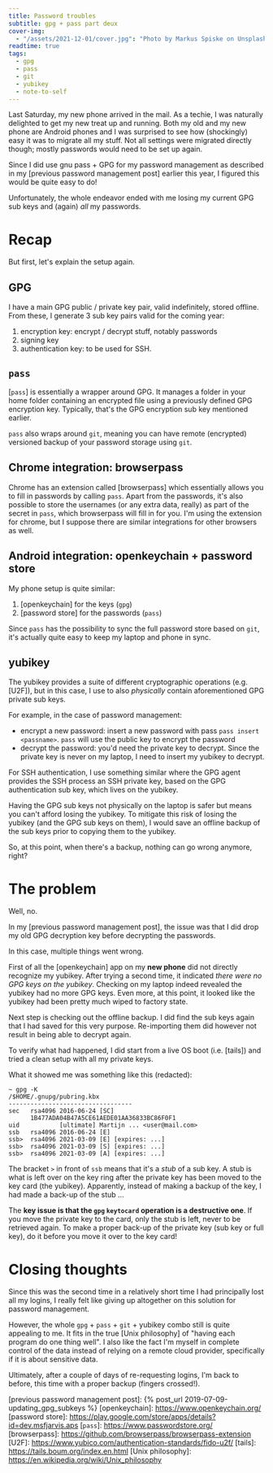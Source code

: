 ```yaml
---
title: Password troubles
subtitle: gpg + pass part deux
cover-img:
  - "/assets/2021-12-01/cover.jpg": "Photo by Markus Spiske on Unsplash"
readtime: true
tags:
  - gpg
  - pass
  - git
  - yubikey
  - note-to-self
---
```


Last Saturday, my new phone arrived in the mail.
As a techie, I was naturally delighted to get my new treat up and running.
Both my old and my new phone are Android phones and I was surprised to see how (shockingly) easy it was to migrate all my stuff.
Not all settings were migrated directly though; mostly passwords would need to be set up again.

Since I did use gnu pass + GPG for my password management as described in my [previous password management post] earlier this year, I figured this would be quite easy to do!

Unfortunately, the whole endeavor ended with me losing my current GPG sub keys and (again) _all_ my passwords.

# Recap

But first, let's explain the setup again.

## GPG

I have a main GPG public / private key pair, valid indefinitely, stored offline.
From these, I generate 3 sub key pairs valid for the coming year:

1. encryption key: encrypt / decrypt stuff, notably passwords
1. signing key
1. authentication key: to be used for SSH.

## `pass`

[`pass`] is essentially a wrapper around GPG.
It manages a folder in your home folder containing an encrypted file using a previously defined GPG encryption key.
Typically, that's the GPG encryption sub key mentioned earlier.

`pass` also wraps around `git`, meaning you can have remote (encrypted) versioned backup of your password storage using `git`.

## Chrome integration: browserpass

Chrome has an extension called [browserpass] which essentially allows you to fill in passwords by calling `pass`.
Apart from the passwords, it's also possible to store the usernames (or any extra data, really) as part of the secret in `pass`, which browserpass will fill in for you.
I'm using the extension for chrome, but I suppose there are similar integrations for other browsers as well.

## Android integration: openkeychain + password store

My phone setup is quite similar:

1. [openkeychain] for the keys (`gpg`)
1. [password store] for the passwords (`pass`)

Since `pass` has the possibility to sync the full password store based on `git`, it's actually quite easy to keep my laptop and phone in sync.

## yubikey

The yubikey provides a suite of different cryptographic operations (e.g. [U2F]), but in this case, I use to also _physically_ contain aforementioned GPG private sub keys.

For example, in the case of password management:

- encrypt a new password: insert a new password with pass `pass insert <passname>`. `pass` will use the public key to encrypt the password
- decrypt the password: you'd need the private key to decrypt. Since the private key is never on my laptop, I need to insert my yubikey to decrypt.

For SSH authentication, I use something similar where the GPG agent provides the SSH process an SSH private key, based on the GPG authentication sub key, which lives on the yubikey.

Having the GPG sub keys not physically on the laptop is safer but means you can't afford losing the yubikey.
To mitigate this risk of losing the yubikey (and the GPG sub keys on them), I would save an offline backup of the sub keys prior to copying them to the yubikey.

So, at this point, when there's a backup, nothing can go wrong anymore, right?

# The problem

Well, no.

In my [previous password management post], the issue was that I did drop my old GPG decryption key before decrypting the passwords.

In this case, multiple things went wrong.

First of all the [openkeychain] app on my **new phone** did not directly recognize my yubikey.
After trying a second time, it indicated _there were no GPG keys on the yubikey_.
Checking on my laptop indeed revealed the yubikey had no more GPG keys.
Even more, at this point, it looked like the yubikey had been pretty much wiped to factory state.

Next step is checking out the offline backup.
I did find the sub keys again that I had saved for this very purpose.
Re-importing them did however not result in being able to decrypt again.

To verify what had happened, I did start from a live OS boot (i.e. [tails]) and tried a clean setup with all my private keys.

What it showed me was something like this (redacted):

```
~ gpg -K
/$HOME/.gnupg/pubring.kbx
----------------------------------
sec   rsa4096 2016-06-24 [SC]
      1B477ADA04B47A5CE61AEDE01AA36833BC86F0F1
uid           [ultimate] Martijn ... <user@mail.com>
ssb   rsa4096 2016-06-24 [E]
ssb>  rsa4096 2021-03-09 [E] [expires: ...]
ssb>  rsa4096 2021-03-09 [S] [expires: ...]
ssb>  rsa4096 2021-03-09 [A] [expires: ...]
```

The bracket `>` in front of `ssb` means that it's a _stub_ of a sub key.
A stub is what is left over on the key ring after the private key has been moved to the key card (the yubikey).
Apparently, instead of making a backup of the key, I had made a back-up of the stub ...

The **key issue is that the `gpg` `keytocard` operation is a destructive one**.
If you move the private key to the card, only the stub is left, never to be retrieved again.
To make a proper back-up of the private key (sub key or full key), do it before you move it over to the key card!

# Closing thoughts

Since this was the second time in a relatively short time I had principally lost all my logins, I really felt like giving up altogether on this solution for password management.

However, the whole `gpg` + `pass` + `git` + yubikey combo still is quite appealing to me.
It fits in the true [Unix philosophy] of "having each program do one thing well".
I also like the fact I'm myself in complete control of the data instead of relying on a remote cloud provider, specifically if it is about sensitive data.

Ultimately, after a couple of days of re-requesting logins, I'm back to before, this time with a proper backup (fingers crossed!).

[previous password management post]: {% post_url 2019-07-09-updating_gpg_subkeys %}
[openkeychain]: https://www.openkeychain.org/
[password store]: https://play.google.com/store/apps/details?id=dev.msfjarvis.aps
[`pass`]: https://www.passwordstore.org/
[browserpass]: https://github.com/browserpass/browserpass-extension
[U2F]: https://www.yubico.com/authentication-standards/fido-u2f/
[tails]: https://tails.boum.org/index.en.html
[Unix philosophy]: https://en.wikipedia.org/wiki/Unix_philosophy
